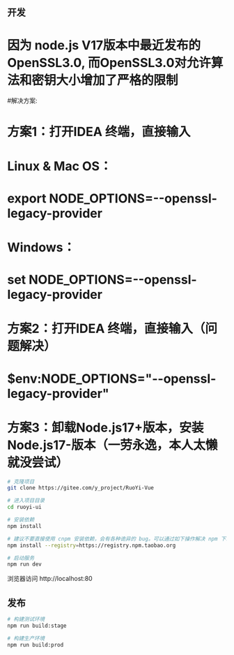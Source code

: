## 开发
#  因为 node.js V17版本中最近发布的OpenSSL3.0, 而OpenSSL3.0对允许算法和密钥大小增加了严格的限制
#解决方案:
# 方案1：打开IDEA 终端，直接输入
# Linux & Mac OS：
# export NODE_OPTIONS=--openssl-legacy-provider
# Windows：
# set NODE_OPTIONS=--openssl-legacy-provider

# 方案2：打开IDEA 终端，直接输入（问题解决）
# $env:NODE_OPTIONS="--openssl-legacy-provider"

# 方案3：卸载Node.js17+版本，安装Node.js17-版本（一劳永逸，本人太懒就没尝试）

```bash
# 克隆项目
git clone https://gitee.com/y_project/RuoYi-Vue

# 进入项目目录
cd ruoyi-ui

# 安装依赖
npm install

# 建议不要直接使用 cnpm 安装依赖，会有各种诡异的 bug。可以通过如下操作解决 npm 下载速度慢的问题
npm install --registry=https://registry.npm.taobao.org

# 启动服务
npm run dev
```

浏览器访问 http://localhost:80

## 发布

```bash
# 构建测试环境
npm run build:stage

# 构建生产环境
npm run build:prod
```
